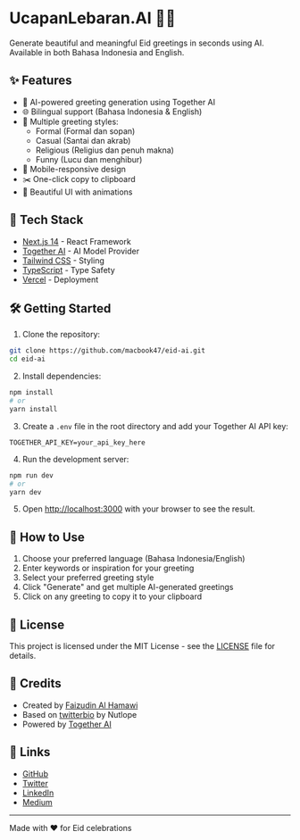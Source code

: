# UcapanLebaran.AI 🌙✨

Generate beautiful and meaningful Eid greetings in seconds using AI. Available in both Bahasa Indonesia and English.

## ✨ Features

- 🤖 AI-powered greeting generation using Together AI
- 🌐 Bilingual support (Bahasa Indonesia & English)
- 🎨 Multiple greeting styles:
  - Formal (Formal dan sopan)
  - Casual (Santai dan akrab)
  - Religious (Religius dan penuh makna)
  - Funny (Lucu dan menghibur)
- 📱 Mobile-responsive design
- ✂️ One-click copy to clipboard
- 🎉 Beautiful UI with animations

## 🚀 Tech Stack

- [Next.js 14](https://nextjs.org/) - React Framework
- [Together AI](https://together.ai/) - AI Model Provider
- [Tailwind CSS](https://tailwindcss.com/) - Styling
- [TypeScript](https://www.typescriptlang.org/) - Type Safety
- [Vercel](https://vercel.com) - Deployment

## 🛠️ Getting Started

1. Clone the repository:
```bash
git clone https://github.com/macbook47/eid-ai.git
cd eid-ai
```

2. Install dependencies:
```bash
npm install
# or
yarn install
```

3. Create a `.env` file in the root directory and add your Together AI API key:
```env
TOGETHER_API_KEY=your_api_key_here
```

4. Run the development server:
```bash
npm run dev
# or
yarn dev
```

5. Open [http://localhost:3000](http://localhost:3000) with your browser to see the result.

## 🌟 How to Use

1. Choose your preferred language (Bahasa Indonesia/English)
2. Enter keywords or inspiration for your greeting
3. Select your preferred greeting style
4. Click "Generate" and get multiple AI-generated greetings
5. Click on any greeting to copy it to your clipboard

## 📝 License

This project is licensed under the MIT License - see the [LICENSE](LICENSE) file for details.

## 🙏 Credits

- Created by [Faizudin Al Hamawi](https://github.com/macbook47)
- Based on [twitterbio](https://github.com/Nutlope/twitterbio) by Nutlope
- Powered by [Together AI](https://together.ai/)

## 🔗 Links

- [GitHub](https://github.com/macbook47/eid-ai)
- [Twitter](https://x.com/aphip_al)
- [LinkedIn](https://www.linkedin.com/in/faizudin-al-hamawi-a1939349/)
- [Medium](https://medium.com/@macbook.47)

---

Made with ❤️ for Eid celebrations
